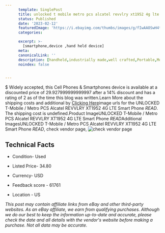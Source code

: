 ```yaml
---
      template: SinglePost
      title: unlocked t mobile metro pcs alcatel revvlry xt1952 4g lte smart phone read 
      status: Published
      date: '2023-02-12'
      featuredImage: 'https://i.ebayimg.com/thumbs/images/g/fIwAAOSwH4tjI3AW/s-l225.jpg'
      categories: 

      excerpt: >-
        [smartphone,device ,hand held device]
      meta:
      canonicalLink: ''
      description: [handheld,industrially made,well crafted,Portable,Mobile,Compact,Convenient,Lightweight,Maneuverable,Man-portable,Miniature,Carriable,Hand-held,Light,Holdable,Transportable,Mobile device,Pocket-sized,On-the-go,Wireless,Cordless,Compact size,Convenient size, smartphone,device ,hand held device]
      noindex: false

        
---
```

$
    Widely accepted, this Cell Phones & Smartphones device is available at a discounted price of 29.927999999999997 after a 14% discount and has a rating of 2 as of the time this blog was written.Learn More about the shipping costs and additional by [Clicking Here](https://www.ebay.com/itm/385399731254?hash=item59bb9d3436%3Ag%3AfIwAAOSwH4tjI3AW&mkevt=1&mkcid=1&mkrid=711-53200-19255-0&campid=%253CePNCampaignId%253E&customid=%253CreferenceId%253E&toolid=10049)image urls for the UNLOCKED T-Mobile / Metro PCS Alcatel REVVLRY XT1952 4G LTE Smart Phone *READ*. The shipping cost is undefined.Product ImageUNLOCKED T-Mobile / Metro PCS Alcatel REVVLRY XT1952 4G LTE Smart Phone *READ*Additional ImagesUNLOCKED T-Mobile / Metro PCS Alcatel REVVLRY XT1952 4G LTE Smart Phone *READ*, check vendor page, ![check vendor page](https://origin-galleryplus.ebayimg.com/ws/web/385399731254_2_0_1/225x225.jpg,https://origin-galleryplus.ebayimg.com/ws/web/385399731254_3_0_1/225x225.jpg,https://origin-galleryplus.ebayimg.com/ws/web/385399731254_4_0_1/225x225.jpg,https://origin-galleryplus.ebayimg.com/ws/web/385399731254_5_0_1/225x225.jpg,https://origin-galleryplus.ebayimg.com/ws/web/385399731254_6_0_1/225x225.jpg,https://origin-galleryplus.ebayimg.com/ws/web/385399731254_7_0_1/225x225.jpg)
    
    

 ## Technical Facts 



     
      

 - Condition- Used 


      

 - Listed Price- 34.80 


      

 - Currency- USD 


      

 - Feedback score - 61761 


      

 - Location - US 


      
      

 *_This post may contain affiliate links from eBay and other third-party websites. As an eBay affiliate, we earn from qualifying purchases. Although we do our best to keep the information up-to-date and accurate, please check the date and all details with the vendor's website before making a purchase. Not all data may be accurate._*



    
    
    
    
    